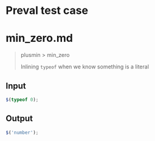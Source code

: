 # Preval test case

# min_zero.md

> plusmin > min_zero
>
> Inlining `typeof` when we know something is a literal

## Input

`````js filename=intro
$(typeof 0);
`````

## Output

`````js filename=intro
$('number');
`````
